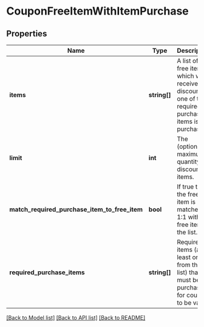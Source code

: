 # CouponFreeItemWithItemPurchase

## Properties
Name | Type | Description | Notes
------------ | ------------- | ------------- | -------------
**items** | **string[]** | A list of free items which will receive a discount if one of the required purchase items is purchased. | [optional] 
**limit** | **int** | The (optional) maximum quantity of discounted items. | [optional] 
**match_required_purchase_item_to_free_item** | **bool** | If true then the free item is matched 1:1 with the free item in the list. | [optional] 
**required_purchase_items** | **string[]** | Required items (at least one from the list) that must be purchased for coupon to be valid | [optional] 

[[Back to Model list]](../README.md#documentation-for-models) [[Back to API list]](../README.md#documentation-for-api-endpoints) [[Back to README]](../README.md)


